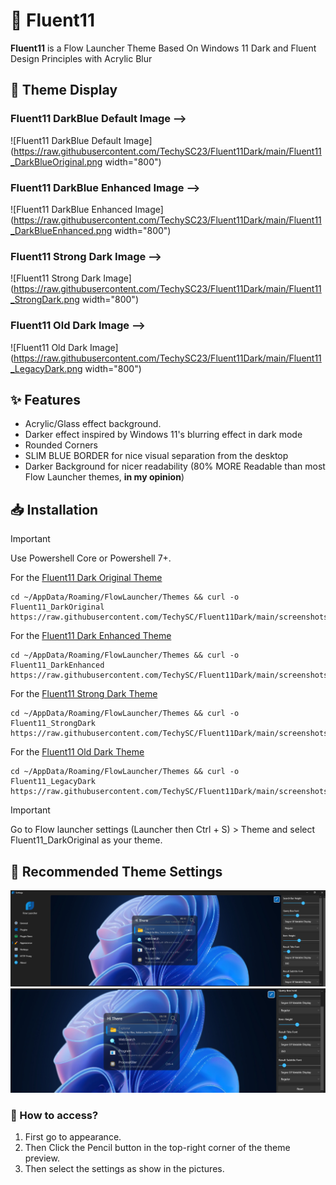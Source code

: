 # 🎨 Fluent11

**Fluent11** is a Flow Launcher Theme Based On Windows 11 Dark and Fluent Design Principles with Acrylic Blur

## 📸 Theme Display

### Fluent11 DarkBlue Default Image -->

![Fluent11 DarkBlue Default Image](<https://raw.githubusercontent.com/TechySC23/Fluent11Dark/main/Fluent11_DarkBlueOriginal.png> width="800")

### Fluent11 DarkBlue Enhanced Image -->

![Fluent11 DarkBlue Enhanced Image](<https://raw.githubusercontent.com/TechySC23/Fluent11Dark/main/Fluent11_DarkBlueEnhanced.png> width="800")

### Fluent11 Strong Dark Image -->

![Fluent11 Strong Dark Image](<https://raw.githubusercontent.com/TechySC23/Fluent11Dark/main/Fluent11_StrongDark.png> width="800")

### Fluent11 Old Dark Image -->

![Fluent11 Old Dark Image](<https://raw.githubusercontent.com/TechySC23/Fluent11Dark/main/Fluent11_LegacyDark.png> width="800")

## ✨ Features

- Acrylic/Glass effect background.
- Darker effect inspired by Windows 11's blurring effect in dark mode
- Rounded Corners
- SLIM BLUE BORDER for nice visual separation from the desktop
- Darker Background for nicer readability (80% MORE Readable than most Flow Launcher themes, **in my opinion**)

## 📥 Installation

> [!Important]
> Use Powershell Core or Powershell 7+.

For the [Fluent11 Dark Original Theme](https://raw.githubusercontent.com/TechySC23/Fluent11Dark/refs/heads/main/screenshots/Fluent11_DarkBlueOriginal.xaml)

```Shell
cd ~/AppData/Roaming/FlowLauncher/Themes && curl -o Fluent11_DarkOriginal https://raw.githubusercontent.com/TechySC/Fluent11Dark/main/screenshots/Fluent11_DarkOriginal.xaml
```

For the [Fluent11 Dark Enhanced Theme](https://raw.githubusercontent.com/TechySC23/Fluent11Dark/refs/heads/main/screenshots/Fluent11_DarkBlueEnhanced.xaml)

```Shell
cd ~/AppData/Roaming/FlowLauncher/Themes && curl -o Fluent11_DarkEnhanced https://raw.githubusercontent.com/TechySC/Fluent11Dark/main/screenshots/Fluent11_DarkEnhanced.xaml
```

For the [Fluent11 Strong Dark Theme](https://raw.githubusercontent.com/TechySC23/Fluent11Dark/refs/heads/main/screenshots/Fluent11_StrongDark.xaml)

```Shell
cd ~/AppData/Roaming/FlowLauncher/Themes && curl -o Fluent11_StrongDark https://raw.githubusercontent.com/TechySC/Fluent11Dark/main/screenshots/Fluent11_StrongDark.xaml
```

For the [Fluent11 Old Dark Theme](https://raw.githubusercontent.com/TechySC23/Fluent11Dark/refs/heads/main/screenshots/Fluent11_LegacyDark.xaml)

```Shell
cd ~/AppData/Roaming/FlowLauncher/Themes && curl -o Fluent11_LegacyDark https://raw.githubusercontent.com/TechySC/Fluent11Dark/main/screenshots/Fluent11_LegacyDark.xaml
```

> [!Important]
> Go to Flow launcher settings (Launcher then Ctrl + S) > Theme and select Fluent11_DarkOriginal as your theme.

## 🥰 Recommended Theme Settings

![Settings for Fonts](https://raw.githubusercontent.com/TechySC23/Fluent11Dark/refs/heads/main/screenshots/FontSettings.png)
![Settings 2](https://raw.githubusercontent.com/TechySC23/Fluent11Dark/refs/heads/main/screenshots/Settings2.png)

### 🤔 How to access?

1. First go to appearance.
2. Then Click the Pencil button in the top-right corner of the theme preview.
3. Then select the settings as show in the pictures.
